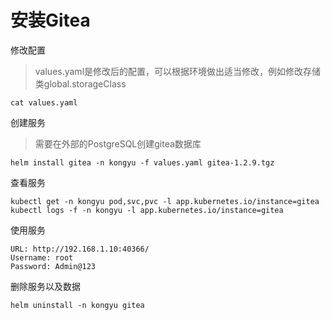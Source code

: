 # 安装Gitea

修改配置

> values.yaml是修改后的配置，可以根据环境做出适当修改，例如修改存储类global.storageClass

```
cat values.yaml
```

创建服务

> 需要在外部的PostgreSQL创建gitea数据库

```shell
helm install gitea -n kongyu -f values.yaml gitea-1.2.9.tgz
```

查看服务

```shell
kubectl get -n kongyu pod,svc,pvc -l app.kubernetes.io/instance=gitea
kubectl logs -f -n kongyu -l app.kubernetes.io/instance=gitea
```

使用服务

```
URL: http://192.168.1.10:40366/
Username: root
Password: Admin@123
```

删除服务以及数据

```
helm uninstall -n kongyu gitea
```

